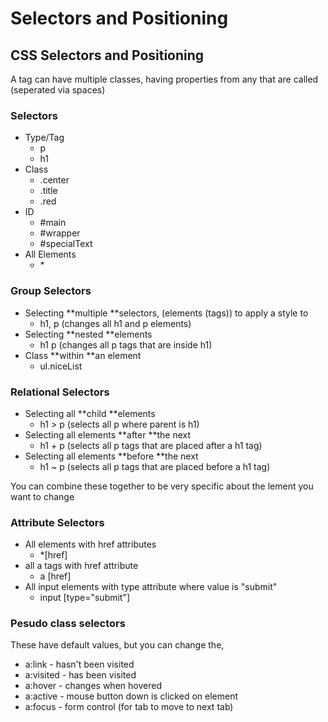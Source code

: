 # Selectors and Positioning

## CSS Selectors and Positioning

A tag can have multiple classes, having properties from any that are called (seperated via spaces)

### Selectors

* Type/Tag
  * p
  * h1
* Class
  * .center
  * .title
  * .red
* ID
  * \#main
  * \#wrapper
  * \#specialText
* All Elements
  * \*

### Group Selectors

* Selecting **multiple **selectors, (elements (tags)) to apply a style to
  * h1, p (changes all h1 and p elements)
* Selecting **nested **elements
  * h1 p (changes all p tags that are inside h1)
* Class **within **an element
  * ul.niceList

### Relational Selectors

* Selecting all **child **elements
  * h1 > p (selects all p where parent is h1)
* Selecting all elements **after **the next
  * h1 + p (selects all p tags that are placed after a h1 tag)
* Selecting all elements **before **the next
  * h1 \~ p (selects all p tags that are placed before a h1 tag)

You can combine these together to be very specific about the lement you want to change

### Attribute Selectors

* All elements with href attributes
  * \*\[href]
* all a tags with href attribute
  * a \[href]
* All input elements with type attribute where value is "submit"
  * input \[type="submit"]

### Pesudo class selectors

These have default values, but you can change the,

* a:link - hasn't been visited
* a:visited - has been visited
* a:hover - changes when hovered
* a:active - mouse button down is clicked on element
* a:focus - form control (for tab to move to next tab)







